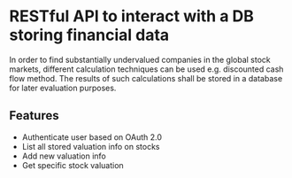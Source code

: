 # RESTful API to interact with a DB storing financial data
In order to find substantially undervalued companies in the global stock markets, different calculation techniques can be used e.g. discounted cash flow method. The results of such calculations shall be stored in a database for later evaluation purposes.
## Features
- Authenticate user based on OAuth 2.0
- List all stored valuation info on stocks
- Add new valuation info
- Get specific stock valuation
